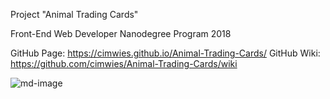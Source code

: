 Project "Animal Trading Cards"

Front-End Web Developer Nanodegree Program 2018

GitHub Page: https://cimwies.github.io/Animal-Trading-Cards/
GitHub Wiki: https://github.com/cimwies/Animal-Trading-Cards/wiki


![md-image](https://user-images.githubusercontent.com/22833729/36347132-c690fc2c-144f-11e8-9617-1647de883a86.jpg)
